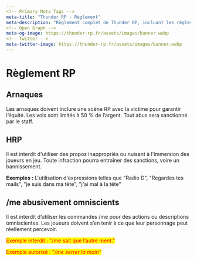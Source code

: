 ```yaml
---
<!-- Primary Meta Tags -->
meta-title: "Thunder RP - Règlement"
meta-description: "Règlement complet de Thunder RP, incluant les règles générales, spécifiques et les points importants pour une expérience RP optimale."
<!-- Open Graph -->
meta-og-image: https://thunder-rp.fr/assets/images/banner.webp
<!-- Twitter -->
meta-twitter-image: https://thunder-rp.fr/assets/images/banner.webp
---
```



# Règlement RP

## Arnaques

Les arnaques doivent inclure une scène RP avec la victime pour garantir l’équité. Les vols sont limités à 50 % de l’argent. Tout abus sera sanctionné par le staff.

## HRP

Il est interdit d'utiliser des propos inappropriés ou nuisant à l'immersion des joueurs en jeu. Toute infraction pourra entraîner des sanctions, voire un bannissement.

**Exemples :** L'utilisation d'expressions telles que "Radio D", "Regardes tes mails", "je suis dans ma tête", "j'ai mal à la tête"&#x20;



## /me abusivement omniscients

Il est interdit d’utiliser les commandes /me pour des actions ou descriptions omniscientes. Les joueurs doivent s’en tenir à ce que leur personnage peut réellement percevoir.&#x20;

<mark style="color:red;">Exemple interdit : "/me sait que l’autre ment."</mark>

<mark style="color:red;">Exemple autorisé : "</mark>_<mark style="color:red;">/me serrer la main"</mark>_



